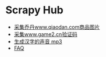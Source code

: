 # Scrapy Hub

* [采集乔丹www.qiaodan.com商品图片](qiaodan/)
* [采集www.game2.cn验证码](verification_code/game2)
* [生成汉字的声音 mp3](chinese/)
* [FAQ](faq/)
